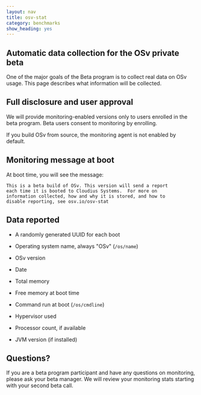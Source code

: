 ```yaml
---
layout: nav
title: osv-stat
category: benchmarks
show_heading: yes
---
```


## Automatic data collection for the OSv private beta

One of the major goals of the Beta program is to collect real data on OSv usage.  This page describes what information will be collected.

## Full disclosure and user approval

We will provide monitoring-enabled versions only to users enrolled in the beta program.  Beta users consent to monitoring by enrolling.

If you build OSv from source, the monitoring agent is not enabled by default.

## Monitoring message at boot

At boot time, you will see the message:

```
This is a beta build of OSv. This version will send a report 
each time it is booted to Cloudius Systems.  For more on
information collected, how and why it is stored, and how to 
disable reporting, see osv.io/osv-stat
```

## Data reported

 * A randomly generated UUID for each boot

 * Operating system name, always "OSv" (`/os/name`)

 * OSv version

 * Date

 * Total memory

 * Free memory at boot time

 * Command run at boot (`/os/cmdline`)

 * Hypervisor used

 * Processor count, if available

 * JVM version (if installed)


## Questions?

If you are a beta program participant and have any questions on monitoring, please ask your beta manager.  We will review your monitoring stats starting with your second beta call.
